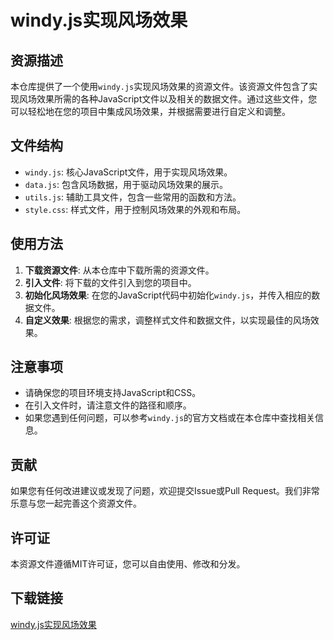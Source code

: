 # windy.js实现风场效果

## 资源描述

本仓库提供了一个使用`windy.js`实现风场效果的资源文件。该资源文件包含了实现风场效果所需的各种JavaScript文件以及相关的数据文件。通过这些文件，您可以轻松地在您的项目中集成风场效果，并根据需要进行自定义和调整。

## 文件结构

- `windy.js`: 核心JavaScript文件，用于实现风场效果。
- `data.js`: 包含风场数据，用于驱动风场效果的展示。
- `utils.js`: 辅助工具文件，包含一些常用的函数和方法。
- `style.css`: 样式文件，用于控制风场效果的外观和布局。

## 使用方法

1. **下载资源文件**: 从本仓库中下载所需的资源文件。
2. **引入文件**: 将下载的文件引入到您的项目中。
3. **初始化风场效果**: 在您的JavaScript代码中初始化`windy.js`，并传入相应的数据文件。
4. **自定义效果**: 根据您的需求，调整样式文件和数据文件，以实现最佳的风场效果。

## 注意事项

- 请确保您的项目环境支持JavaScript和CSS。
- 在引入文件时，请注意文件的路径和顺序。
- 如果您遇到任何问题，可以参考`windy.js`的官方文档或在本仓库中查找相关信息。

## 贡献

如果您有任何改进建议或发现了问题，欢迎提交Issue或Pull Request。我们非常乐意与您一起完善这个资源文件。

## 许可证

本资源文件遵循MIT许可证，您可以自由使用、修改和分发。

## 下载链接

[windy.js实现风场效果](https://pan.quark.cn/s/7e78f8ef7ad1)